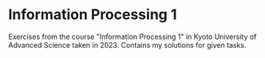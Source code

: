 # Information Processing 1

Exercises from the course "Information Processing 1" in Kyoto University of Advanced Science taken in 2023. 
Contains my solutions for given tasks. 

